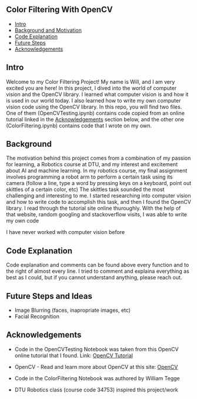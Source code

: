 ## Color Filtering With OpenCV
* [Intro](#Intro)
* [Background and Motivation](#Background)
* [Code Explanation](Code-Explanation)
* [Future Steps](#Future-Steps-and-Ideas)
* [Acknowledgements](#Acknowledgements)


## Intro

Welcome to my Color Filtering Project! My name is Will, and I am very excited you are here! In this project, I dived into the world of computer vision and the OpenCV library. I learned what computer vision is and how it is used in our world today. I also learned how to write my own computer vision code using the OpenCV library. In this repo, you will find two files. One of them (OpenCVTesting.ipynb) contains code copied from an online tutorial linked in the [Acknowledgements](#Acknowledgements) section below, and the other one (ColorFiltering.ipynb) contains code that I wrote on my own. 


## Background

The motivation behind this project comes from a combination of my passion for learning, a Robotics course at DTU, and my interest and excitement about AI and machine learning. In my robotics course, my final assignment involves programming a robot arm to perform a certain task using its camera (follow a line, type a word by pressing keys on a keyboard, point out skittles of a certain color, etc) The skittles task sounded the most challenging and interesting to me. I started researching into computer vision and how to write code to accomplish this task, and then I found the OpenCV library. I read through the tutorial site online thuroughly. With the help of that website, random googling and stackoverflow visits, I was able to write my own code  

I have never worked with computer vision before


## Code Explanation

Code explanation and comments can be found above every function and to the right of almost every line. I tried to comment and explaina everything as best as I could, but if you cannot understand anything, please reach out. 


## Future Steps and Ideas

* Image Blurring (faces, inapropriate images, etc)
* Facial Recognition


## Acknowledgements

* Code in the OpenCVTesting Notebook was taken from this OpenCV online tutorial that I found. Link: [OpenCV Tutorial](https://en.wikibooks.org/wiki/Applied_Robotics/Sensors_and_Perception/Open_CV/Basic_OpenCV_Tutorial)

* OpenCV - Read and learn more about OpenCV at this site: [OpenCV](https://opencv.org/about/)

* Code in the ColorFiltering Notebook was authored by William Tegge

* DTU Robotics class (course code 34753) inspired this project/work 



